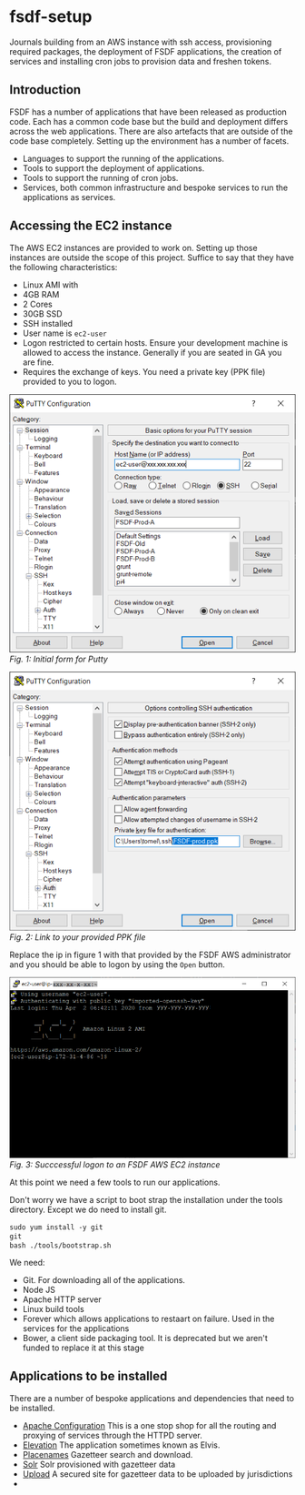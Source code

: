 # fsdf-setup
Journals building from an AWS instance with ssh access, provisioning required packages, the deployment of FSDF applications, the creation of services and installing cron jobs to provision data and freshen tokens. 
## Introduction
FSDF has a number of applications that have been released as production code. Each has a common code base but the build 
and deployment differs across the web applications. There are also artefacts that are outside of the code base completely.
Setting up the environment has a number of facets.
* Languages to support the running of the applications.
* Tools to support the deployment of applications.
* Tools to support the running of cron jobs.
* Services, both common infrastructure and bespoke services to run the applications as services.
## Accessing the EC2 instance
The AWS EC2 instances are provided to work on. Setting up those instances are outside the scope of this project. Suffice to say that they have the following characteristics:
* Linux AMI with
* 4GB RAM
* 2 Cores
* 30GB SSD
* SSH installed
* User name is `ec2-user`
* Logon restricted to certain hosts. Ensure your development machine is allowed to access the instance. Generally if you are seated in GA you are fine.
* Requires the exchange of keys. You need a private key (PPK file) provided to you to logon.

!["Initial form for Putty"](images/putty1.png)
*Fig. 1: Initial form for Putty*

!["Link to your provided PPK file"](images/putty2.png)
*Fig. 2: Link to your provided PPK file*

Replace the ip in figure 1 with that provided by the FSDF AWS administrator and you should be able to logon by using the `Open` button.


!["Succcessful logon to an FSDF AWS EC2 instance"](images/putty3.png)
*Fig. 3: Succcessful logon to an FSDF AWS EC2 instance*

At this point we need a few tools to run our applications. 

Don't worry we have a script to boot strap the installation under the tools directory. Except we do need to install git.

```Bootstrap the tools
sudo yum install -y git
git 
bash ./tools/bootstrap.sh
```

We need:
* Git. For downloading all of the applications.
* Node JS
* Apache HTTP server
* Linux build tools
* Forever which allows applications to restaart on failure. Used in the services for the applications
* Bower, a client side packaging tool. It is deprecated but we aren't funded to replace it at this stage

## Applications to be installed
There are a number of bespoke applications and dependencies that need to be installed.
* [Apache Configuration](https://github.com/Tomella/apache-configuration "Configures the applications as deployed on the host") This is a one stop shop for all the routing and proxying of services through the HTTPD server. 
* [Elevation](https://github.com/Tomella/fsdf-elvis "Elvis application") The application sometimes known as Elvis.  
* [Placenames](https://github.com/Tomella/elvis-placenames "Placenames") Gazetteer search and download.
* [Solr](https://github.com/Tomella/gazetteer "Gazetteer data in Solr") Solr provisioned with gazetteer data
* [Upload](https://github.com/Tomella/elvis-upload "Gazetteer data upload") A secured site for gazetteer data to be uploaded by jurisdictions 
* 
